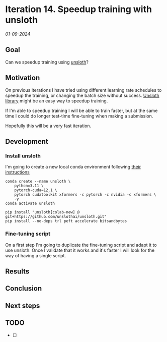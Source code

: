# Iteration 14. Speedup training with unsloth

_01-09-2024_

## Goal

Can we speedup training using [unsloth](https://github.com/unslothai/unsloth)?

## Motivation

On previous iterations I have tried using different learning rate schedules to speedup the training, or changing
the batch size without success. [Unsloth library](https://github.com/unslothai/unsloth) might be an easy way to speedup training.

If I'm able to speedup training I will be able to train faster, but at the same time I could do longer
test-time fine-tuning when making a submission.

Hopefully this will be a very fast iteration.

## Development

### Install unsloth

I'm going to create a new local conda environment following [their instructions](https://github.com/unslothai/unsloth?tab=readme-ov-file#conda-installation)

```
conda create --name unsloth \
    python=3.11 \
    pytorch-cuda=12.1 \
    pytorch cudatoolkit xformers -c pytorch -c nvidia -c xformers \
    -y
conda activate unsloth

pip install "unsloth[colab-new] @ git+https://github.com/unslothai/unsloth.git"
pip install --no-deps trl peft accelerate bitsandbytes
```

### Fine-tuning script

On a first step I'm going to duplicate the fine-tuning script and adapt it to use unsloth. Once I validate
that it works and it's faster I will look for the way of having a single script.

## Results

## Conclusion

## Next steps

## TODO

- [ ]

